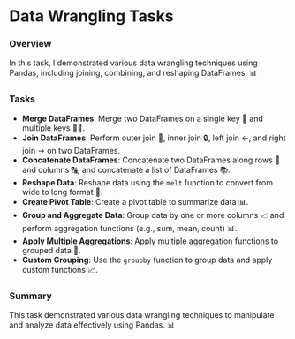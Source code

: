# Data Wrangling Tasks

### Overview
In this task, I demonstrated various data wrangling techniques using Pandas, including joining, combining, and reshaping DataFrames. 📊

### Tasks

* **Merge DataFrames**: Merge two DataFrames on a single key 🔑 and multiple keys 🔑🔑.
* **Join DataFrames**: Perform outer join 🤝, inner join 🔒, left join ←, and right join → on two DataFrames.
* **Concatenate DataFrames**: Concatenate two DataFrames along rows 🔽 and columns 🔠, and concatenate a list of DataFrames 📚.
* **Reshape Data**: Reshape data using the `melt` function to convert from wide to long format 🔄.
* **Create Pivot Table**: Create a pivot table to summarize data 📊.
* **Group and Aggregate Data**: Group data by one or more columns 📈 and perform aggregation functions (e.g., sum, mean, count) 📊.
* **Apply Multiple Aggregations**: Apply multiple aggregation functions to grouped data 🤩.
* **Custom Grouping**: Use the `groupby` function to group data and apply custom functions 📈.

### Summary
This task demonstrated various data wrangling techniques to manipulate and analyze data effectively using Pandas. 📊
